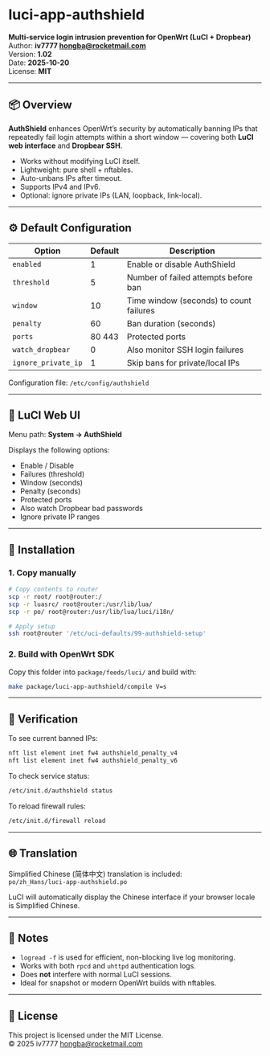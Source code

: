 # luci-app-authshield

**Multi-service login intrusion prevention for OpenWrt (LuCI + Dropbear)**  
Author: **iv7777 <hongba@rocketmail.com>**  
Version: **1.02**  
Date: **2025-10-20**  
License: **MIT**

---

## 📦 Overview

**AuthShield** enhances OpenWrt’s security by automatically banning IPs that repeatedly fail login attempts within a short window — covering both **LuCI web interface** and **Dropbear SSH**.

- Works without modifying LuCI itself.
- Lightweight: pure shell + nftables.
- Auto-unbans IPs after timeout.
- Supports IPv4 and IPv6.
- Optional: ignore private IPs (LAN, loopback, link-local).

---

## ⚙️ Default Configuration

| Option | Default | Description |
|--------|----------|-------------|
| `enabled` | 1 | Enable or disable AuthShield |
| `threshold` | 5 | Number of failed attempts before ban |
| `window` | 10 | Time window (seconds) to count failures |
| `penalty` | 60 | Ban duration (seconds) |
| `ports` | 80 443 | Protected ports |
| `watch_dropbear` | 0 | Also monitor SSH login failures |
| `ignore_private_ip` | 1 | Skip bans for private/local IPs |

Configuration file: `/etc/config/authshield`

---

## 🧩 LuCI Web UI

Menu path: **System → AuthShield**  

Displays the following options:

- Enable / Disable
- Failures (threshold)
- Window (seconds)
- Penalty (seconds)
- Protected ports
- Also watch Dropbear bad passwords
- Ignore private IP ranges

---

## 🔧 Installation

### 1. Copy manually
```bash
# Copy contents to router
scp -r root/ root@router:/
scp -r luasrc/ root@router:/usr/lib/lua/
scp -r po/ root@router:/usr/lib/lua/luci/i18n/

# Apply setup
ssh root@router '/etc/uci-defaults/99-authshield-setup'
```

### 2. Build with OpenWrt SDK
Copy this folder into `package/feeds/luci/` and build with:
```bash
make package/luci-app-authshield/compile V=s
```

---

## 🧠 Verification

To see current banned IPs:
```bash
nft list element inet fw4 authshield_penalty_v4
nft list element inet fw4 authshield_penalty_v6
```

To check service status:
```bash
/etc/init.d/authshield status
```

To reload firewall rules:
```bash
/etc/init.d/firewall reload
```

---

## 🌐 Translation

Simplified Chinese (简体中文) translation is included:  
`po/zh_Hans/luci-app-authshield.po`

LuCI will automatically display the Chinese interface if your browser locale is Simplified Chinese.

---

## 🧱 Notes

- `logread -f` is used for efficient, non-blocking live log monitoring.
- Works with both `rpcd` and `uhttpd` authentication logs.
- Does **not** interfere with normal LuCI sessions.
- Ideal for snapshot or modern OpenWrt builds with nftables.

---

## 📜 License

This project is licensed under the MIT License.  
© 2025 iv7777 <hongba@rocketmail.com>

